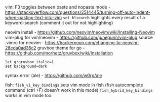 vim:
F3 toggles between paste and nopaste mode - https://stackoverflow.com/questions/2514445/turning-off-auto-indent-when-pasting-text-into-vim
`set hlsearch` highlights every result of a keyword-search (comment it out for not highlighting)

neovim install - https://github.com/neovim/neovim/wiki/Installing-Neovim
vim-plug for vim/neovim - https://github.com/junegunn/vim-plug
source .vimrc for neovim - https://hackernoon.com/changing-to-neovim-28cda0ad35c2
gruvbox theme for go - https://github.com/morhetz/gruvbox/wiki/Installation
```
let g:gruvbox_italic=1
set background=dark
```
syntax error (ale) - https://github.com/w0rp/ale







fish:
`fish_vi_key_bindings` sets vim mode in fish (fish autocomplete command (ctrl +F) doesn't work in this mode)
`fish_hybrid_key_bindings` works in vim mode too
